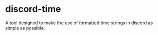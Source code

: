 # discord-time

A tool designed to make the use of formatted time strings in discord as simple as possible.
